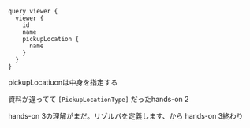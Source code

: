```
query viewer {
  viewer {
    id
    name
    pickupLocation {
      name
    }
  }
}
```
pickupLocatiuonは中身を指定する

資料が違ってて `[PickupLocationType]` だったhands-on 2

hands-on 3の理解がまだ。リゾルバを定義します、から
hands-on 3終わり